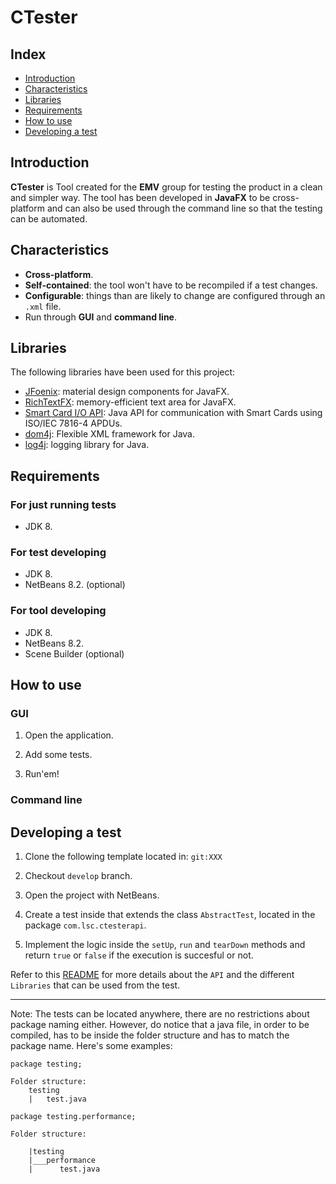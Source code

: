 # CTester

## Index

- [Introduction](#Introduction)
- [Characteristics](#Characteristics)
- [Libraries](#Libraries)
- [Requirements](#Requirements)
- [How to use](#How&#32;to&#32;use)
- [Developing a test](#Developing&#32;a&#32;test)

## Introduction

__CTester__ is Tool created for the __EMV__ group for testing the product in a clean and simpler way. The tool has been developed in __JavaFX__ to be cross-platform and can also be used through the command line so that the testing can be automated.

## Characteristics

- __Cross-platform__.
- __Self-contained__: the tool won't have to be recompiled if a test changes.
- __Configurable__: things than are likely to change are configured through an `.xml` file.
- Run through __GUI__ and __command line__.

## Libraries

The following libraries have been used for this project:

- [JFoenix](https://github.com/jfoenixadmin/JFoenix): material design components for JavaFX.
- [RichTextFX](https://github.com/FXMisc/RichTextFX): memory-efficient text area for JavaFX.
- [Smart Card I/O API](https://docs.oracle.com/javase/7/docs/jre/api/security/smartcardio/spec/): Java API for communication with Smart Cards using ISO/IEC 7816-4 APDUs.
- [dom4j](https://dom4j.github.io/): Flexible XML framework for Java.
- [log4j](https://logging.apache.org/log4j/1.2/): logging library for Java.

## Requirements

### For just running tests

- JDK 8.

### For test developing

- JDK 8.
- NetBeans 8.2. (optional)

### For tool developing

- JDK 8.
- NetBeans 8.2.
- Scene Builder (optional)

## How to use

### GUI

1. Open the application.

2. Add some tests.

3. Run'em!

### Command line

## Developing a test

1. Clone the following template located in: `git:XXX`

2. Checkout `develop` branch.

3. Open the project with NetBeans.

4. Create a test inside that extends the class `AbstractTest`, located in the package `com.lsc.ctesterapi`.

5. Implement the logic inside the `setUp`, `run` and `tearDown` methods and return `true` or `false` if the execution is succesful or not.

Refer to this [README](/Tests&#32;Template/README.md) for more details about the `API` and the different `Libraries` that can be used from the test.

---

Note: The tests can be located anywhere, there are no restrictions about package naming either. However, do notice that a java file, in order to be compiled, has to be inside the folder structure and has to match the package name. Here's some examples:

```#comment
package testing;

Folder structure:
    testing
    |   test.java
```

```#comment
package testing.performance;

Folder structure:

    |testing
    |___performance
    |      test.java
```
